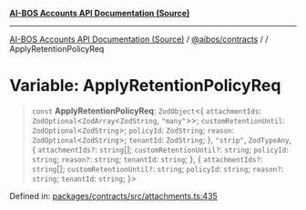 [**AI-BOS Accounts API Documentation (Source)**](../../../README.md)

***

[AI-BOS Accounts API Documentation (Source)](../../../README.md) / [@aibos/contracts](../README.md) / [](../README.md) / ApplyRetentionPolicyReq

# Variable: ApplyRetentionPolicyReq

> `const` **ApplyRetentionPolicyReq**: `ZodObject`\<\{ `attachmentIds`: `ZodOptional`\<`ZodArray`\<`ZodString`, `"many"`\>\>; `customRetentionUntil`: `ZodOptional`\<`ZodString`\>; `policyId`: `ZodString`; `reason`: `ZodOptional`\<`ZodString`\>; `tenantId`: `ZodString`; \}, `"strip"`, `ZodTypeAny`, \{ `attachmentIds?`: `string`[]; `customRetentionUntil?`: `string`; `policyId`: `string`; `reason?`: `string`; `tenantId`: `string`; \}, \{ `attachmentIds?`: `string`[]; `customRetentionUntil?`: `string`; `policyId`: `string`; `reason?`: `string`; `tenantId`: `string`; \}\>

Defined in: [packages/contracts/src/attachments.ts:435](https://github.com/pohlai88/accounts/blob/48103fb36d28b2b9bfb33472b6de2f719773cde9/packages/contracts/src/attachments.ts#L435)
